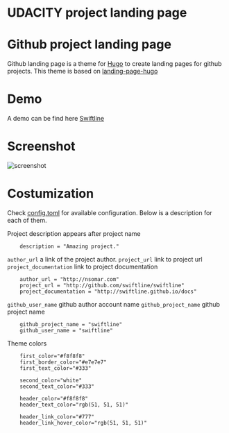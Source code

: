 # UDACITY project landing page


# Github project landing page

Github landing page is a theme for [Hugo](http://gohugo.io) to create landing pages for github projects. This theme is based on [landing-page-hugo](https://github.com/crakjie/landing-page-hugo)

# Demo
A demo can be find here [Swiftline](http://swiftline.github.io)

# Screenshot
![screenshot](https://raw.githubusercontent.com/nsomar/github-project-landing-page/master/images/screenshot.png)

# Costumization
Check [config.toml](https://github.com/nsomar/github-project-landing-page/blob/master/exampleSite/config.toml) for available configuration. 
Below is a description for each of them.

Project description appears after project name
```
    description = "Amazing project."
```

`author_url` a link of the project author.
`project_url` link to project url
`project_documentation` link to project documentation

```
    author_url = "http://nsomar.com"
    project_url = "http://github.com/swiftline/swiftline"
    project_documentation = "http://swiftline.github.io/docs"

```

`github_user_name` github author account name
`github_project_name` github project name
```    
    github_project_name = "swiftline"
    github_user_name = "swiftline"
```

Theme colors
```    
    first_color="#f8f8f8"
    first_border_color="#e7e7e7"
    first_text_color="#333"

    second_color="white"
    second_text_color="#333"

    header_color="#f8f8f8"
    header_text_color="rgb(51, 51, 51)"

    header_link_color="#777"
    header_link_hover_color="rgb(51, 51, 51)"

```

